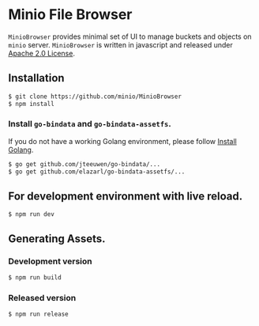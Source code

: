 # Minio File Browser

``MinioBrowser`` provides minimal set of UI to manage buckets and objects on ``minio`` server. ``MinioBrowser`` is written in javascript and released under [Apache 2.0 License](./LICENSE).

## Installation

```sh
$ git clone https://github.com/minio/MinioBrowser
$ npm install
```

### Install `go-bindata` and `go-bindata-assetfs`.

If you do not have a working Golang environment, please follow [Install Golang](./INSTALLGO.md).

```sh
$ go get github.com/jteeuwen/go-bindata/...
$ go get github.com/elazarl/go-bindata-assetfs/...
```

## For development environment with live reload.

```
$ npm run dev
```

## Generating Assets.

### Development version

```sh
$ npm run build
```

### Released version

```sh
$ npm run release
```
